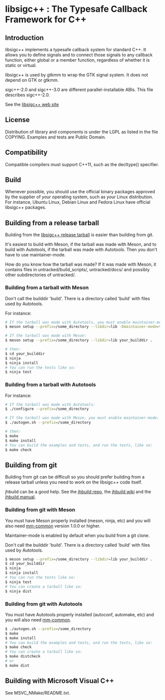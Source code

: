 # libsigc++ : The Typesafe Callback Framework for C++

## Introduction

libsigc++ implements a typesafe callback system for standard C++. It
allows you to define signals and to connect those signals to any
callback function, either global or a member function, regardless of
whether it is static or virtual.

libsigc++ is used by gtkmm to wrap the GTK signal system. It does not
depend on GTK or gtkmm.

sigc++-2.0 and sigc++-3.0 are different parallel-installable ABIs.
This file describes sigc++-2.0.

See the [libsigc++ web site](https://libsigcplusplus.github.io/libsigcplusplus/)

## License

Distribution of library and components is under the LGPL as listed in the
file COPYING. Examples and tests are Public Domain.

## Compatibility

Compatible compilers must support C++11, such as the decltype() specifier.

## Build

Whenever possible, you should use the official binary packages approved by the
supplier of your operating system, such as your Linux distribution. For
instance, Ubuntu Linux, Debian Linux and Fedora Linux have official libsigc++
packages.

## Building from a release tarball

Building from the [libsigc++ release tarball](https://github.com/libsigcplusplus/libsigcplusplus/releases)
is easier than building from git.

It's easiest to build with Meson, if the tarball was made with Meson,
and to build with Autotools, if the tarball was made with Autotools.
Then you don't have to use maintainer-mode.

How do you know how the tarball was made? If it was made with Meson,
it contains files in untracked/build_scripts/, untracked/docs/ and possibly
other subdirectories of untracked/.

### Building from a tarball with Meson

Don't call the builddir 'build'. There is a directory called 'build' with
files used by Autotools.

For instance:
```sh
# If the tarball was made with Autotools, you must enable maintainer-mode:
$ meson setup --prefix=/some_directory --libdir=lib -Dmaintainer-mode=true your_builddir .

# If the tarball was made with Meson:
$ meson setup --prefix=/some_directory --libdir=lib your_builddir .

# then:
$ cd your_builddir
$ ninja
$ ninja install
# You can run the tests like so:
$ ninja test
```

### Building from a tarball with Autotools

For instance:
```sh
# If the tarball was made with Autotools:
$ ./configure --prefix=/some_directory

# If the tarball was made with Meson, you must enable maintainer-mode:
$ ./autogen.sh --prefix=/some_directory

# then:
$ make
$ make install
# You can build the examples and tests, and run the tests, like so:
$ make check
```

## Building from git

Building from git can be difficult so you should prefer building from a release
tarball unless you need to work on the libsigc++ code itself.

jhbuild can be a good help. See the [jhbuild repo](https://gitlab.gnome.org/GNOME/jhbuild),
the [jhbuild wiki](https://wiki.gnome.org/Projects/Jhbuild) and
the [jhbuild manual](https://gnome.pages.gitlab.gnome.org/jhbuild).

### Building from git with Meson

You must have Meson properly installed (meson, ninja, etc) and you
will also need [mm-common](https://gitlab.gnome.org/GNOME/mm-common/)
version 1.0.0 or higher.

Maintainer-mode is enabled by default when you build from a git clone.

Don't call the builddir 'build'. There is a directory called 'build' with
files used by Autotools.

```sh
$ meson setup --prefix=/some_directory --libdir=lib your_builddir .
$ cd your_builddir
$ ninja
$ ninja install
# You can run the tests like so:
$ ninja test
# You can create a tarball like so:
$ ninja dist
```

### Building from git with Autotools

You must have Autotools properly installed (autoconf, automake, etc) and you
will also need [mm-common](https://gitlab.gnome.org/GNOME/mm-common/).

```sh
$ ./autogen.sh --prefix=/some_directory
$ make
$ make install
# You can build the examples and tests, and run the tests, like so:
$ make check
# You can create a tarball like so:
$ make distcheck
# or
$ make dist
```

## Building with Microsoft Visual C++

See MSVC_NMake/README.txt.

